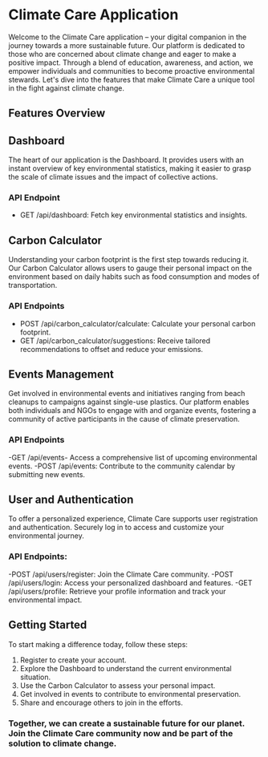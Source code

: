 # Climate Care Application
 
Welcome to the Climate Care application – your digital companion in the journey towards a more sustainable future. Our platform is dedicated to those who are concerned about climate change and eager to make a positive impact. Through a blend of education, awareness, and action, we empower individuals and communities to become proactive environmental stewards. Let's dive into the features that make Climate Care a unique tool in the fight against climate change.
 
## Features Overview
 
## Dashboard
 
The heart of our application is the Dashboard. It provides users with an instant overview of key environmental statistics, making it easier to grasp the scale of climate issues and the impact of collective actions.
 
### API Endpoint 
- GET /api/dashboard: Fetch key environmental statistics and insights.
 
## Carbon Calculator
 
Understanding your carbon footprint is the first step towards reducing it. Our Carbon Calculator allows users to gauge their personal impact on the environment based on daily habits such as food consumption and modes of transportation. 
 
### API Endpoints
- POST /api/carbon_calculator/calculate: Calculate your personal carbon footprint.
- GET /api/carbon_calculator/suggestions: Receive tailored recommendations to offset and reduce your emissions.
 
## Events Management
 
Get involved in environmental events and initiatives ranging from beach cleanups to campaigns against single-use plastics. Our platform enables both individuals and NGOs to engage with and organize events, fostering a community of active participants in the cause of climate preservation.
 
### API Endpoints
-GET /api/events- Access a comprehensive list of upcoming environmental events.
-POST /api/events: Contribute to the community calendar by submitting new events.
 
## User and Authentication
 
To offer a personalized experience, Climate Care supports user registration and authentication. Securely log in to access and customize your environmental journey.
 
### API Endpoints:
-POST /api/users/register: Join the Climate Care community.
-POST /api/users/login: Access your personalized dashboard and features.
-GET /api/users/profile: Retrieve your profile information and track your environmental impact.
 
 
## Getting Started
 
To start making a difference today, follow these steps:
1. Register to create your account.
2. Explore the Dashboard to understand the current environmental situation.
3. Use the Carbon Calculator to assess your personal impact.
4. Get involved in events to contribute to environmental preservation.
5. Share and encourage others to join in the efforts.
 
### Together, we can create a sustainable future for our planet. Join the Climate Care community now and be part of the solution to climate change.
